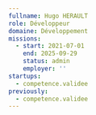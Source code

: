 ```yaml
---
fullname: Hugo HERAULT
role: Développeur
domaine: Développement
missions:
  - start: 2021-07-01
    end: 2025-09-29
    status: admin
    employer: ''
startups:
  - competence.validee
previously:
  - competence.validee
---
```



